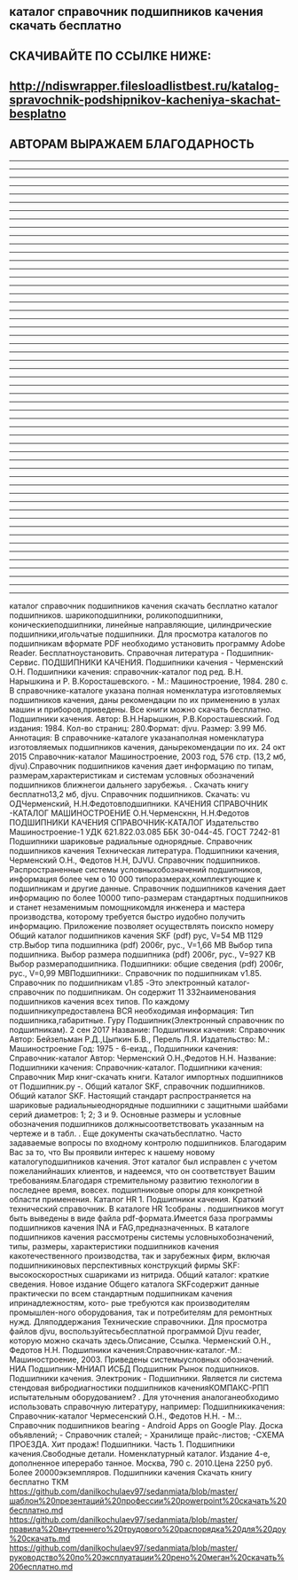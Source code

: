 каталог справочник подшипников качения скачать бесплатно
--------------------------------------------------
СКАЧИВАЙТЕ ПО ССЫЛКЕ НИЖЕ:
--------------------------------------------------
http://ndiswrapper.filesloadlistbest.ru/katalog-spravochnik-podshipnikov-kacheniya-skachat-besplatno
--------------------------------------------------
АВТОРАМ ВЫРАЖАЕМ БЛАГОДАРНОСТЬ
--------------------------------------------------
--------------------------------------------------
--------------------------------------------------
--------------------------------------------------
--------------------------------------------------
--------------------------------------------------
--------------------------------------------------
--------------------------------------------------
--------------------------------------------------
--------------------------------------------------
--------------------------------------------------
--------------------------------------------------
--------------------------------------------------
--------------------------------------------------
--------------------------------------------------
--------------------------------------------------
--------------------------------------------------
--------------------------------------------------
--------------------------------------------------
--------------------------------------------------
--------------------------------------------------
--------------------------------------------------
--------------------------------------------------
--------------------------------------------------
--------------------------------------------------
--------------------------------------------------
--------------------------------------------------
--------------------------------------------------
--------------------------------------------------
--------------------------------------------------
--------------------------------------------------
--------------------------------------------------
--------------------------------------------------
--------------------------------------------------
--------------------------------------------------
--------------------------------------------------
--------------------------------------------------
--------------------------------------------------
--------------------------------------------------
--------------------------------------------------
--------------------------------------------------
--------------------------------------------------
--------------------------------------------------
--------------------------------------------------
--------------------------------------------------
--------------------------------------------------
--------------------------------------------------
--------------------------------------------------
--------------------------------------------------
--------------------------------------------------
--------------------------------------------------
--------------------------------------------------
--------------------------------------------------
--------------------------------------------------
каталог справочник подшипников качения скачать бесплатно каталог подшипников. шарикоподшипники, роликоподшипники, коническиеподшипники, линейные направляющие, цилиндрические подшипники,игольчатые подшипники.  Для просмотра каталогов по подшипникам вформате PDF необходимо установить программу Adobe Reader. Бесплатноустановить. Справочная литература - Подшипник-Сервис. ПОДШИПНИКИ КАЧЕНИЯ. Подшипники качения - Черменский О.Н. Подшипники качения: справочник-каталог  под ред. В.Н. Нарышкина и Р. В.Коросташевского. - М.: Машиностроение, 1984.  280 с. В справочнике-каталоге указана полная номенклатура изготовляемых подшипников качения, даны рекомендации по их применению в узлах машин и приборов,приведены. Все книги можно скачать бесплатно. Подшипники качения. Автор: В.Н.Нарышкин, Р.В.Коросташевский. Год издания: 1984. Кол-во страниц: 280.Формат: djvu. Размер: 3.99 Мб. Аннотация: В справочнике-каталоге указанаполная номенклатура изготовляемых подшипников качения, данырекомендации по их. 24 окт 2015  Справочник-каталог Машиностроение, 2003 год, 576 стр. (13,2 мб, djvu).Справочник подшипников качения дает информацию по типам, размерам,характеристикам и системам условных обозначений подшипников ближнегои дальнего зарубежья. . Скачать книгу бесплатно13,2 мб, djvu. Справочник подшипников. Скачать: vu ОДЧерменский, Н.Н.Федотовподшипники. КАЧЕНИЯ СПРАВОЧНИК -КАТАЛОГ МАШИНОСТРОЕНИЕ О.Н.Черменскнн, Н.Н.Федотов ПОДШИПНИКИ КАЧЕНИЯ СПРАВОЧНИК-КАТАЛОГ Издательство Машиностроение-1  УДК 621.822.03.085 ББК 30-044-45. ГОСТ 7242-81 Подшипники шариковые радиальные однорядные. Справочник подшипников качения Техническая литература. Подшипники качения, Черменский О.Н., Федотов Н.Н, DJVU. Справочник подшипников. Распространенные системы условныхобозначений подшипников, информация более чем о 10 000 типоразмерах,комплектующие к подшипникам и другие данные. Справочник подшипников качения дает информацию по более 10000 типо-размерам стандартных подшипников и станет незаменимым помощникомдля инженера и мастера производства, которому требуется быстро иудобно получить информацию. Приложение позволяет осуществлять поискпо номеру
Общий каталог подшипников качения SKF (pdf) рус, V=54 MB 1129 стр.Выбор типа подшипника (pdf) 2006г, рус., V=1,66 MB Выбор типа подшипника. Выбор размера подшипника (pdf) 2006г, рус., V=927 KB Выбор размераподшипника. Подшипники: общие сведения (pdf) 2006г, рус., V=0,99 МВПодшипники:. Справочник по подшипникам v1.85. Справочник по подшипникам v1.85 -Это электронный каталог-справочник по подшипникам. Он содержит 11 332наименования подшипников качения всех типов. По каждому подшипникупредоставлена ВСЯ необходимая информация: Тип подшипника,габаритные. Гуру Подшипник(Электронный справочник по подшипникам). 2 сен 2017  Название: Подшипники качения: Справочник Автор: Бейзельман Р.Д.,Цыпкин Б.В., Перель Л.Я. Издательство: М.: Машиностроение Год: 1975 - 6-еизд.,  Подшипники качения: Справочник-каталог Автор: Черменский О.Н.,Федотов Н.Н. Название: Подшипники качения: Справочник-каталог. Подшипники качения: Справочник  Мир книг-скачать книги. Каталог импортных подшипников от Подшипник.ру -. Общий каталог SKF, справочник подшипников. Общий каталог SKF. Настоящий стандарт распространяется на шариковые радиальныеоднорядные подшипники с защитными шайбами серий диаметров: 1; 2; 3 и 9.  Основные размеры и условные обозначения подшипников должнысоответствовать указанным на чертеже и в табл. . Еще документы скачатьбесплатно. Часто задаваемые вопросы по входному контролю подшипников. Благодарим Вас за то, что Вы проявили интерес к нашему новому каталогуподшипников качения. Этот каталог был исправлен с учетом пожеланийнаших клиентов, и надеемся, что он соответствует Вашим требованиям.Благодаря стремительному развитию технологии в последнее время, вовсех. подшипниковые опоры для конкретной области применения. Каталог HR 1. Подшипники качения. Краткий технический справочник. В каталоге HR 1собраны . подшипников могут быть выведены в виде файла pdf-форматa.Имеется база  программы подшипников качения INA и FAG,предназначенных. В каталоге подшипников качения рассмотрены системы условныхобозначений, типы, размеры, характеристики подшипников качения какотечественного производства, так и зарубежных фирм, включая подшипникиновых перспективных конструкций фирмы SKF: высокоскоростных сшариками из нитрида. Общий каталог: краткие сведения. Новое издание Общего каталога SKFсодержит данные практически по всем стандартным подшипникам качения ипринадлежностям, кото- рые требуются как производителям промышлен-ного оборудования, так и потребителям для ремонтных нужд. Дляподдержания
Технические справочники. Для просмотра файлов djvu, воспользуйтесьбесплатной программой Djvu reader, которую можно скачать здесь.Описание, Ссылка. Черменский О.Н., Федотов Н.Н. Подшипники качения:Справочник-каталог.-М.: Машиностроение, 2003. Приведены системыусловных обозначений. НИА Подшипник-МНИАП ИСБД Подшипник Рынок подшипников. Подшипники качения. Электроник - Подшипники. Является ли система стендовая вибродиагностики подшипников каченияКОМПАКС-РПП испытательным оборудованием? . Для уточнения аналоганеобходимо использовать справочную литературу, например: Подшипникикачения: Справочник-каталог  Чермесенский О.Н., Федотов Н.Н. - М.:. Справочник подшипников bearing - Android Apps on Google Play. Доска объявлений; - Справочник сталей; - Хранилище прайс-листов; -СХЕМА ПРОЕЗДА. Хит продаж! Подшипники. Часть 1. Подшипники качения.Свободные детали. Номенклатурный каталог. Издание 4-е, дополненное иперерабо танное. Москва, 790 с. 2010.Цена 2250 руб. Более 20000экземпляров. Подшипники качения  Скачать книгу бесплатно  ТКМ
https://github.com/danilkochulaev97/sedanmiata/blob/master/шаблон%20презентаций%20профессии%20powerpoint%20скачать%20бесплатно.md
https://github.com/danilkochulaev97/sedanmiata/blob/master/правила%20внутреннего%20трудового%20распорядка%20для%20доу%20скачать.md
https://github.com/danilkochulaev97/sedanmiata/blob/master/руководство%20по%20эксплуатации%20рено%20меган%20скачать%20бесплатно.md